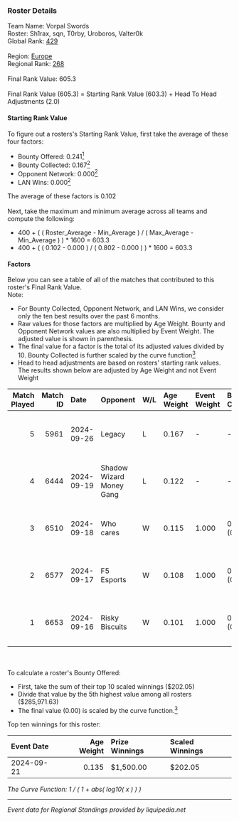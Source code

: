 ### Roster Details<br />
Team Name: Vorpal Swords<br />
Roster: Sh1rax, sqn, T0rby, Uroboros, Valter0k<br />
Global Rank: [429](../../standings_global_2025_02_28.md)<br />
<br />
Region: [Europe]( ../../standings_europe_2025_02_28.md)<br />
Regional Rank: [268]( ../../standings_europe_2025_02_28.md)<br />
<br />
Final Rank Value:  605.3<br />
<br />
Final Rank Value (605.3) = Starting Rank Value (603.3) + Head To Head Adjustments (2.0)<br />

#### Starting Rank Value<br />
To figure out a rosters's Starting Rank Value, first take the average of these four factors:<br />
- Bounty Offered: 0.241[<sup>1</sup>](#table2)
- Bounty Collected: 0.167[<sup>2</sup>](#table1)
- Opponent Network: 0.000[<sup>2</sup>](#table1)
- LAN Wins: 0.000[<sup>2</sup>](#table1)

The average of these factors is 0.102<br />
<br />
Next, take the maximum and minimum average across all teams and compute the following:<br />
- 400 + ( ( Roster_Average - Min_Average ) / ( Max_Average - Min_Average ) ) * 1600 = 603.3
- 400 + ( ( 0.102 - 0.000 ) / ( 0.802 - 0.000 ) ) * 1600 = 603.3


#### Factors<br />
Below you can see a table of all of the matches that contributed to this roster's Final Rank Value.<br />
Note:<br />

- For Bounty Collected, Opponent Network, and LAN Wins, we consider only the ten best results over the past 6 months.
- Raw values for those factors are multiplied by Age Weight. Bounty and Opponent Network values are also multiplied by Event Weight. The adjusted value is shown in parenthesis.
- The final value for a factor is the total of its adjusted values divided by 10. Bounty Collected is further scaled by the curve function[<sup>3</sup>](#curveFunction)
- Head to head adjustments are based on rosters' starting rank values. The results shown below are adjusted by Age Weight and not Event Weight
<span id="table1"></span><br />


| Match Played | Match ID | Date       | Opponent                 | W/L | Age Weight | Event Weight | Bounty Collected | Opponent Network | LAN Wins  | H2H Adj. | Roster                                 |
| -: | -: | :- | :- | :- | :- | :- | :- | :- | :- | -: | :- |
|            5 |     5961 | 2024-09-26 | Legacy                   | L   | 0.167      | -            | -                | -                | -         |    -0.27 | Sh1rax, sqn, T0rby, Uroboros, Valter0k |
|            4 |     6444 | 2024-09-19 | Shadow Wizard Money Gang | L   | 0.122      | -            | -                | -                | -         |    -1.90 | Rulik, sqn, stanf1x, T0rby, Valter0k   |
|            3 |     6510 | 2024-09-18 | Who cares                | W   | 0.115      | 1.000        | 0.000 (0.000)    | 0.005 (0.001)    | 0 (0.000) |     1.74 | Rulik, sqn, stanf1x, T0rby, Valter0k   |
|            2 |     6577 | 2024-09-17 | F5 Esports               | W   | 0.108      | 1.000        | 0.000 (0.000)    | 0.000 (0.000)    | 0 (0.000) |     1.25 | Rulik, sqn, stanf1x, T0rby, Valter0k   |
|            1 |     6653 | 2024-09-16 | Risky Biscuits           | W   | 0.101      | 1.000        | 0.000 (0.000)    | 0.000 (0.000)    | 0 (0.000) |     1.16 | Rulik, sqn, stanf1x, T0rby, Valter0k   |

<br />
<span id="table2"></span><br />
To calculate a roster's Bounty Offered:<br />

- First, take the sum of their top 10 scaled winnings ($202.05)
- Divide that value by the 5th highest value among all rosters ($285,971.63)
- The final value (0.00) is scaled by the curve function.[<sup>3</sup>](#curveFunction)

Top ten winnings for this roster:<br />

| Event Date | Age Weight | Prize Winnings | Scaled Winnings |
| :- | -: | :- | :- |
| 2024-09-21 |      0.135 | $1,500.00      | $202.05         |


<span id="curveFunction"></span>_The Curve Function: 1 / ( 1 + abs( log10( x ) ) )_<br />

---
_Event data for Regional Standings provided by liquipedia.net_<br />
